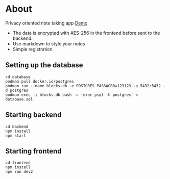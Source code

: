 # About
Privacy oriented note taking app [Demo](https://mdblocks.xyz)


* The data is encrypted with AES-256 in the frontend before sent to the backend.
* Use markdown to style your notes
* Simple registration


## Setting up the database

```
cd database
podman pull docker.io/postgres
podman run --name blocks-db -e POSTGRES_PASSWORD=123123 -p 5432:5432 -d postgres
podman exec -i blocks-db bash -c 'exec psql -U postgres' < database.sql
```

## Starting backend
```
cd backend
npm install
npm start
```

## Starting frontend
```
cd frontend
npm install
npm run dev2
```